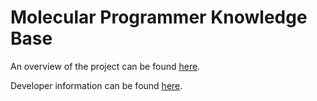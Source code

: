 # Molecular Programmer Knowledge Base

An overview of the project can be found [here](/docs/index.md).

Developer information can be found [here](/docs/contribute.md).
